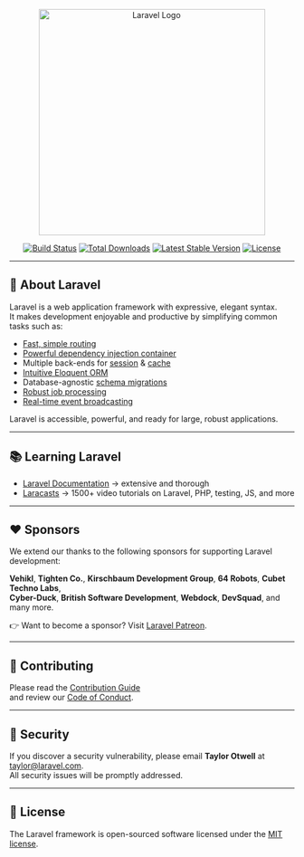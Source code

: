 <p align="center">
  <img src="https://raw.githubusercontent.com/laravel/art/master/logo-lockup/5%20SVG/2%20CMYK/laravel-logotype-red.svg" width="400" alt="Laravel Logo">
</p>

<p align="center">
  <a href="https://travis-ci.org/laravel/framework"><img src="https://travis-ci.org/laravel/framework.svg" alt="Build Status"></a>
  <a href="https://packagist.org/packages/laravel/framework"><img src="https://poser.pugx.org/laravel/framework/d/total.svg" alt="Total Downloads"></a>
  <a href="https://packagist.org/packages/laravel/framework"><img src="https://poser.pugx.org/laravel/framework/v/stable.svg" alt="Latest Stable Version"></a>
  <a href="https://packagist.org/packages/laravel/framework"><img src="https://poser.pugx.org/laravel/framework/license.svg" alt="License"></a>
</p>

---

## 🚀 About Laravel

Laravel is a web application framework with expressive, elegant syntax.  
It makes development enjoyable and productive by simplifying common tasks such as:

- [Fast, simple routing](https://laravel.com/docs/routing)
- [Powerful dependency injection container](https://laravel.com/docs/container)
- Multiple back-ends for [session](https://laravel.com/docs/session) & [cache](https://laravel.com/docs/cache)
- [Intuitive Eloquent ORM](https://laravel.com/docs/eloquent)
- Database-agnostic [schema migrations](https://laravel.com/docs/migrations)
- [Robust job processing](https://laravel.com/docs/queues)
- [Real-time event broadcasting](https://laravel.com/docs/broadcasting)

Laravel is accessible, powerful, and ready for large, robust applications.

---

## 📚 Learning Laravel

- [Laravel Documentation](https://laravel.com/docs) → extensive and thorough  
- [Laracasts](https://laracasts.com) → 1500+ video tutorials on Laravel, PHP, testing, JS, and more  

---

## ❤️ Sponsors

We extend our thanks to the following sponsors for supporting Laravel development:  

**Vehikl**, **Tighten Co.**, **Kirschbaum Development Group**, **64 Robots**, **Cubet Techno Labs**,  
**Cyber-Duck**, **British Software Development**, **Webdock**, **DevSquad**, and many more.  

👉 Want to become a sponsor? Visit [Laravel Patreon](https://patreon.com/taylorotwell).

---

## 🤝 Contributing

Please read the [Contribution Guide](https://laravel.com/docs/contributions)  
and review our [Code of Conduct](https://laravel.com/docs/contributions#code-of-conduct).

---

## 🔐 Security

If you discover a security vulnerability, please email **Taylor Otwell** at [taylor@laravel.com](mailto:taylor@laravel.com).  
All security issues will be promptly addressed.

---

## 📄 License

The Laravel framework is open-sourced software licensed under the [MIT license](https://opensource.org/licenses/MIT).
